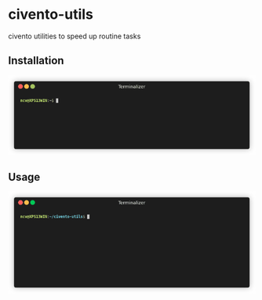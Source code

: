 # civento-utils
civento utilities to speed up routine tasks


## Installation
![installation gif](https://github.com/ncv239/civento-utils/blob/main/img/install.gif)

## Usage
![usage gif](https://github.com/ncv239/civento-utils/blob/main/img/usage_civDMxml2json.gif)